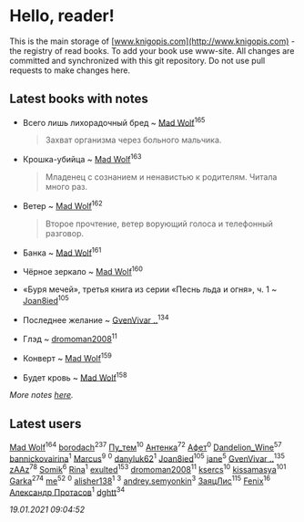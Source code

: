 # Hello, reader!
This is the main storage of [www.knigopis.com](http://www.knigopis.com) - the registry of read books.
To add your book use www-site. All changes are committed and synchronized with this git repository.
Do not use pull requests to make changes here.


## Latest books with notes
* Всего лишь лихорадочный бред ~ [Mad Wolf](users/947/94738840-vkontakte)<sup>165</sup>
    > Захват организма через больного мальчика.

* Крошка-убийца ~ [Mad Wolf](users/947/94738840-vkontakte)<sup>163</sup>
    > Младенец с сознанием и ненавистью к родителям. Читала много раз.

* Ветер ~ [Mad Wolf](users/947/94738840-vkontakte)<sup>162</sup>
    > Второе прочтение, ветер ворующий голоса и телефонный разговор.

* Банка ~ [Mad Wolf](users/947/94738840-vkontakte)<sup>161</sup>

* Чёрное зеркало ~ [Mad Wolf](users/947/94738840-vkontakte)<sup>160</sup>

* «Буря мечей», третья книга из серии «Песнь льда и огня», ч. 1 ~ [Joan8ied](users/240/2401650-vkontakte)<sup>105</sup>

* Последнее желание ~ [GvenVivar ..](users/158/158266434925901-facebook)<sup>134</sup>

* Глэд ~ [dromoman2008](users/444/44461886-yandex)<sup>11</sup>

* Конверт ~ [Mad Wolf](users/947/94738840-vkontakte)<sup>159</sup>

* Будет кровь ~ [Mad Wolf](users/947/94738840-vkontakte)<sup>158</sup>


_More notes [here](latest_books_with_notes.md)._


## Latest users
[Mad Wolf](users/947/94738840-vkontakte)<sup>164</sup> 
[borodach](users/157/15706320-vkontakte)<sup>237</sup> 
[Пу_тем](users/344/3448154788585127-facebook)<sup>10</sup> 
[Антенка](users/118/118158645037334943900-google)<sup>72</sup> 
[Афет](users/107/107403710743397785066-google)<sup>0</sup> 
[Dandelion_Wine](users/586/58602788-vkontakte)<sup>57</sup> 
[bannickovairina](users/259/259899785-vkontakte)<sup>1</sup> 
[Marcus](users/271/2710776892572610-facebook)<sup>9</sup> 
[](users/204/204820758928251021-mailru)<sup>0</sup> 
[danyluk62](users/374/374149854-vkontakte)<sup>1</sup> 
[Joan8ied](users/240/2401650-vkontakte)<sup>105</sup> 
[jane](users/113/113479058458145129271-google)<sup>5</sup> 
[GvenVivar ..](users/158/158266434925901-facebook)<sup>135</sup> 
[zAAz](users/202/202248233-vkontakte)<sup>78</sup> 
[Somik](users/100/100006761945842-facebook)<sup>6</sup> 
[Rina](users/102/102857111133378678801-google)<sup>1</sup> 
[exulted](users/100/100599204551896265722-google)<sup>153</sup> 
[dromoman2008](users/444/44461886-yandex)<sup>11</sup> 
[ksercs](users/113/113010305809091482859-google)<sup>10</sup> 
[kissamasya](users/684/68439978-vkontakte)<sup>101</sup> 
[Garka](users/115/115753719718250012620-google)<sup>274</sup> 
[me](users/381/381417697-yandex)<sup>52</sup> 
[](users/111/111684698299760577816-google)<sup>0</sup> 
[alisher138](users/186/186717452-vkontakte)<sup>1</sup> 
[](users/105/105111610427730505830-google)<sup>3</sup> 
[andrey.semyonkin](users/131/1317010534-yandex)<sup>3</sup> 
[ЗаяцЛис](users/112/112388384595246311466-google)<sup>115</sup> 
[Fenix](users/111/111367585493471720963-google)<sup>16</sup> 
[Александр Протасов](users/747/7476864-vkontakte)<sup>1</sup> 
[dghtt](users/233/233860015-vkontakte)<sup>34</sup> 


_19.01.2021 09:04:52_
